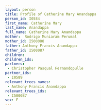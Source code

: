 ```yaml
---
layout: person
title: Profile of Catherine Mary Anandappa
person_id: I0584
first_name: Catherine Mary
last_name: Anandappa
full_name: Catherine Mary Anandappa
mother:  Rodrigo Muniaram Perumal
mother_id: I500088
father: Anthony Francis Anandappa
father_id: I500087
children:
children_ids:
partners:
 - Christopher Pasqual Fernandopulle
partner_ids:
 - I0589
relevant_trees_names:
 - Anthony Francis Anandappa
relevant_trees_ids:
 - I500087
sex: F
---
```


